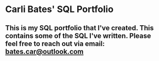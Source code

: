 # Carli Bates' SQL Portfolio

## This is my SQL portfolio that I've created. This contains some of the SQL I've written. Please feel free to reach out via email: bates.car@outlook.com
